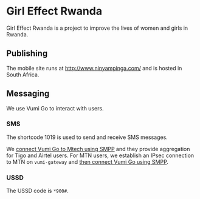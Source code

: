# Girl Effect Rwanda

Girl Effect Rwanda is a project to improve the lives of women and girls in Rwanda.

## Publishing

The mobile site runs at <http://www.ninyampinga.com/> and is hosted in South Africa.

## Messaging

We use Vumi Go to interact with users.

### SMS

The shortcode 1019 is used to send and receive SMS messages.

We [connect Vumi Go to Mtech using SMPP][sms_mtech] and they provide aggregation for Tigo and Airtel users. For MTN users, we establish an IPsec connection to MTN on `vumi-gateway` and [then connect Vumi Go using SMPP][sms_mtn].

### USSD

The USSD code is `*900#`.

[sms_mtech]: https://github.com/praekelt/puppet/blob/develop/modules/vumigo_prod/files/mtech_rw_smpp_transport.yaml
[sms_mtn]: https://github.com/praekelt/puppet/blob/develop/modules/vumigo_prod/files/mtn_rw_sms_transport.yaml
